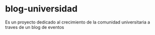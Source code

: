 # blog-universidad
Es un proyecto dedicado al crecimiento de la comunidad universitaria a traves de un blog de eventos
